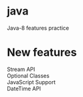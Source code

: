 # java
Java-8 features practice

# New features
Stream API <br />
Optional Classes <br />
JavaScript Support <br />
DateTime API <br />

